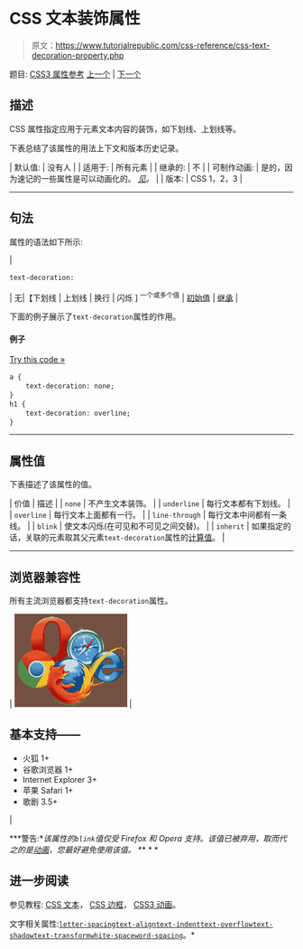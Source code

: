 # CSS 文本装饰属性

> 原文：<https://www.tutorialrepublic.com/css-reference/css-text-decoration-property.php>

题目: [CSS3 属性参考](css3-properties.php) [上一个](css3-text-align-last-property.php) | [下一个](css3-text-decoration-color-property.php)

## 描述

CSS 属性指定应用于元素文本内容的装饰，如下划线、上划线等。

下表总结了该属性的用法上下文和版本历史记录。

| 默认值: | 没有人 |
| 适用于: | 所有元素 |
| 继承的: | 不 |
| 可制作动画: | 是的，因为速记的一些属性是可以动画化的。 [*见*](css-animatable-properties.php)*。* |
| 版本: | CSS 1，2，3 |

* * *

## 句法

属性的语法如下所示:

| 

```
text-decoration: 
```

 | 无&#124;【下划线 &#124; 上划线 &#124; 换行 &#124; 闪烁 ] <sup>一个或多个值</sup> &#124; [初始值](../definitions.php#initial) &#124; [继承](../definitions.php#inherit) |

下面的例子展示了`text-decoration`属性的作用。

#### 例子

[Try this code »](../codelab.php?topic=css&file=text-decoration-property "Try this code using online Editor")

```
a {
    text-decoration: none;
}
h1 {
    text-decoration: overline;
}
```

* * *

## 属性值

下表描述了该属性的值。

| 价值 | 描述 |
| `none` | 不产生文本装饰。 |
| `underline` | 每行文本都有下划线。 |
| `overline` | 每行文本上面都有一行。 |
| `line-through` | 每行文本中间都有一条线。 |
| `blink` | 使文本闪烁(在可见和不可见之间交替)。 |
| `inherit` | 如果指定的话，关联的元素取其父元素`text-decoration`属性的[计算值](../definitions.php#computed-value)。 |

* * *

## 浏览器兼容性

所有主流浏览器都支持`text-decoration`属性。

| ![Browsers Icon](img/e9331123c77668c1832e541c2fca1002.png) | 

## 基本支持——

*   火狐 1+
*   谷歌浏览器 1+
*   Internet Explorer 3+
*   苹果 Safari 1+
*   歌剧 3.5+

 |

 ***警告:**该属性的`blink`值仅受 Firefox 和 Opera 支持。该值已被弃用，取而代之的是[动画](../css-tutorial/css3-animations.php)，您最好避免使用该值。*  ** * *

## 进一步阅读

参见教程: [CSS 文本](../css-tutorial/css-text.php)， [CSS 边框](../css-tutorial/css-border.php)， [CSS3 动画](../css-tutorial/css3-animations.php)。

文字相关属性:[`letter-spacing`](css-letter-spacing-property.php)[`text-align`](css-text-align-property.php)[`text-indent`](css-text-indent-property.php)[`text-overflow`](css3-text-overflow-property.php)[`text-shadow`](css3-text-shadow-property.php)[`text-transform`](css-text-transform-property.php)[`white-space`](css-white-space-property.php)[`word-spacing`](css-word-spacing-property.php)。*